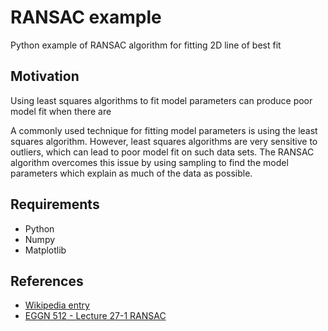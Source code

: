 # RANSAC example

Python example of RANSAC algorithm for fitting 2D line of best fit

## Motivation
Using least squares algorithms to fit model parameters can produce poor model fit when there are

A commonly used technique for fitting model parameters is using the least squares algorithm. However, least squares algorithms are very sensitive to outliers, which can lead to poor model fit on such data sets. The RANSAC algorithm overcomes this issue by using sampling to find the model parameters which explain as much of the data as possible. 

## Requirements
- Python
- Numpy
- Matplotlib

## References
- [Wikipedia entry](https://en.wikipedia.org/wiki/Random_sample_consensus)
- [EGGN 512 - Lecture 27-1 RANSAC](https://www.youtube.com/watch?v=NKxXGsZdDp8)
